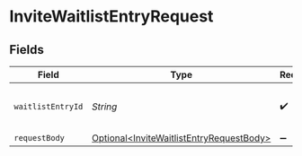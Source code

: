# InviteWaitlistEntryRequest


## Fields

| Field                                                                                                  | Type                                                                                                   | Required                                                                                               | Description                                                                                            |
| ------------------------------------------------------------------------------------------------------ | ------------------------------------------------------------------------------------------------------ | ------------------------------------------------------------------------------------------------------ | ------------------------------------------------------------------------------------------------------ |
| `waitlistEntryId`                                                                                      | *String*                                                                                               | :heavy_check_mark:                                                                                     | The ID of the waitlist entry to invite                                                                 |
| `requestBody`                                                                                          | [Optional\<InviteWaitlistEntryRequestBody>](../../models/operations/InviteWaitlistEntryRequestBody.md) | :heavy_minus_sign:                                                                                     | N/A                                                                                                    |